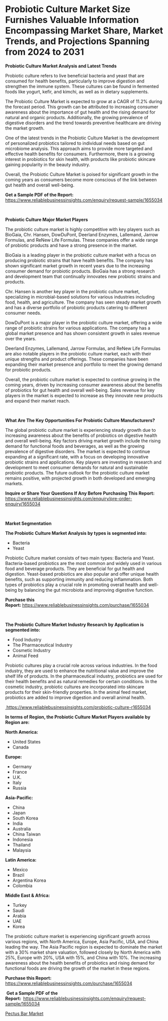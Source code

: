 <p><h1>Probiotic Culture Market Size Furnishes Valuable Information Encompassing Market Share, Market Trends, and Projections Spanning from 2024 to 2031</h1></p><p><strong>Probiotic Culture Market Analysis and Latest Trends</strong></p>
<p><p>Probiotic culture refers to live beneficial bacteria and yeast that are consumed for health benefits, particularly to improve digestion and strengthen the immune system. These cultures can be found in fermented foods like yogurt, kefir, and kimchi, as well as in dietary supplements.</p><p>The Probiotic Culture Market is expected to grow at a CAGR of 11.2% during the forecast period. This growth can be attributed to increasing consumer awareness about the importance of gut health and the rising demand for natural and organic products. Additionally, the growing prevalence of digestive disorders and the trend towards preventive healthcare are driving the market growth.</p><p>One of the latest trends in the Probiotic Culture Market is the development of personalized probiotics tailored to individual needs based on gut microbiome analysis. This approach aims to provide more targeted and effective health benefits for consumers. Furthermore, there is a growing interest in probiotics for skin health, with products like probiotic skincare gaining popularity in the beauty industry.</p><p>Overall, the Probiotic Culture Market is poised for significant growth in the coming years as consumers become more conscious of the link between gut health and overall well-being.</p></p>
<p><strong>Get a Sample PDF of the Report:&nbsp;</strong> <a href="https://www.reliablebusinessinsights.com/enquiry/request-sample/1655034">https://www.reliablebusinessinsights.com/enquiry/request-sample/1655034</a></p>
<p>&nbsp;</p>
<p><strong>Probiotic Culture Major Market Players</strong></p>
<p><p>The probiotic culture market is highly competitive with key players such as BioGaia, Chr. Hansen, DowDuPont, Deerland Enzymes, Lallemand, Jarrow Formulas, and ReNew Life Formulas. These companies offer a wide range of probiotic products and have a strong presence in the market.</p><p>BioGaia is a leading player in the probiotic culture market with a focus on producing probiotic strains that have health benefits. The company has shown significant market growth in recent years due to the increasing consumer demand for probiotic products. BioGaia has a strong research and development team that continually innovates new probiotic strains and products.</p><p>Chr. Hansen is another key player in the probiotic culture market, specializing in microbial-based solutions for various industries including food, health, and agriculture. The company has seen steady market growth and has a diverse portfolio of probiotic products catering to different consumer needs.</p><p>DowDuPont is a major player in the probiotic culture market, offering a wide range of probiotic strains for various applications. The company has a global market presence and has shown consistent growth in sales revenue over the years.</p><p>Deerland Enzymes, Lallemand, Jarrow Formulas, and ReNew Life Formulas are also notable players in the probiotic culture market, each with their unique strengths and product offerings. These companies have been expanding their market presence and portfolio to meet the growing demand for probiotic products.</p><p>Overall, the probiotic culture market is expected to continue growing in the coming years, driven by increasing consumer awareness about the benefits of probiotics for gut health and overall well-being. Sales revenue for key players in the market is expected to increase as they innovate new products and expand their market reach.</p></p>
<p>&nbsp;</p>
<p><strong>What Are The Key Opportunities For Probiotic Culture Manufacturers?</strong></p>
<p><p>The global probiotic culture market is experiencing steady growth due to increasing awareness about the benefits of probiotics on digestive health and overall well-being. Key factors driving market growth include the rising demand for functional foods and beverages, as well as the growing prevalence of digestive disorders. The market is expected to continue expanding at a significant rate, with a focus on developing innovative probiotic strains and applications. Key players are investing in research and development to meet consumer demands for natural and sustainable probiotic products. The future outlook for the probiotic culture market remains positive, with projected growth in both developed and emerging markets.</p></p>
<p><strong>Inquire or Share Your Questions If Any Before Purchasing This Report:</strong> <a href="https://www.reliablebusinessinsights.com/enquiry/pre-order-enquiry/1655034">https://www.reliablebusinessinsights.com/enquiry/pre-order-enquiry/1655034</a></p>
<p>&nbsp;</p>
<p><strong>Market Segmentation</strong></p>
<p><strong>The Probiotic Culture Market Analysis by types is segmented into:</strong></p>
<p><ul><li>Bacteria</li><li>Yeast</li></ul></p>
<p><p>Probiotic Culture market consists of two main types: Bacteria and Yeast. Bacteria-based probiotics are the most common and widely used in various food and beverage products. They are beneficial for gut health and digestion. Yeast-based probiotics are also popular and offer unique health benefits, such as supporting immunity and reducing inflammation. Both types of probiotics play a crucial role in promoting overall health and well-being by balancing the gut microbiota and improving digestive function.</p></p>
<p><strong>Purchase this Report:&nbsp;</strong><a href="https://www.reliablebusinessinsights.com/purchase/1655034">https://www.reliablebusinessinsights.com/purchase/1655034</a></p>
<p>&nbsp;</p>
<p><strong>The Probiotic Culture Market Industry Research by Application is segmented into:</strong></p>
<p><ul><li>Food Industry</li><li>The Pharmaceutical Industry</li><li>Cosmetic Industry</li><li>Animal Feed</li></ul></p>
<p><p>Probiotic cultures play a crucial role across various industries. In the food industry, they are used to enhance the nutritional value and improve the shelf life of products. In the pharmaceutical industry, probiotics are used for their health benefits and as natural remedies for certain conditions. In the cosmetic industry, probiotic cultures are incorporated into skincare products for their skin-friendly properties. In the animal feed market, probiotics are added to improve digestion and overall animal health.</p></p>
<p><a href="https://www.reliablebusinessinsights.com/probiotic-culture-r1655034">&nbsp;https://www.reliablebusinessinsights.com/probiotic-culture-r1655034</a></p>
<p><strong>In terms of Region, the Probiotic Culture Market Players available by Region are:</strong></p>
<p>
    <p> <strong> North America: </strong>
        <ul>
            <li>United States</li>
            <li>Canada</li>
        </ul>
        </p> 
    <p> <strong> Europe: </strong>
        <ul>
            <li>Germany</li>
            <li>France</li>
            <li>U.K.</li>
            <li>Italy</li>
            <li>Russia</li>
        </ul>
        </p> 
    <p> <strong> Asia-Pacific: </strong>
        <ul>
            <li>China</li>
            <li>Japan</li>
            <li>South Korea</li>
            <li>India</li>
            <li>Australia</li>
            <li>China Taiwan</li>
            <li>Indonesia</li>
            <li>Thailand</li>
            <li>Malaysia</li>
        </ul>
        </p> 
    <p> <strong> Latin America: </strong>
        <ul>
            <li>Mexico</li>
            <li>Brazil</li>
            <li>Argentina Korea</li>
            <li>Colombia</li>
        </ul>
        </p> 
    <p> <strong> Middle East & Africa: </strong>
        <ul>
            <li>Turkey</li>
            <li>Saudi</li>
            <li>Arabia</li>
            <li>UAE</li>
            <li>Korea</li>
        </ul>
    </p>
    </p>
<p><p>The probiotic culture market is experiencing significant growth across various regions, with North America, Europe, Asia Pacific, USA, and China leading the way. The Asia Pacific region is expected to dominate the market with a 30% market share valuation, followed closely by North America with 25%, Europe with 20%, USA with 15%, and China with 10%. The increasing awareness about the health benefits of probiotics and rising demand for functional foods are driving the growth of the market in these regions.</p></p>
<p><strong>Purchase this Report: </strong><a href="https://www.reliablebusinessinsights.com/purchase/1655034">https://www.reliablebusinessinsights.com/purchase/1655034</a></p>
<p>&nbsp;<strong>Get a Sample PDF of the Report:&nbsp;&nbsp;</strong><a href="https://www.reliablebusinessinsights.com/enquiry/request-sample/1655034">https://www.reliablebusinessinsights.com/enquiry/request-sample/1655034</a></p>
<p><strong></strong></p>
<p><p><a href="https://github.com/zcbxbnir25/Market-Research-Report-List-1/blob/main/pectus-bar-market.md">Pectus Bar Market</a></p></p>
